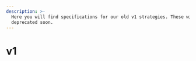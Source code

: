 ```yaml
---
description: >-
  Here you will find specifications for our old v1 strategies. These will be
  deprecated soon.
---
```


# v1

